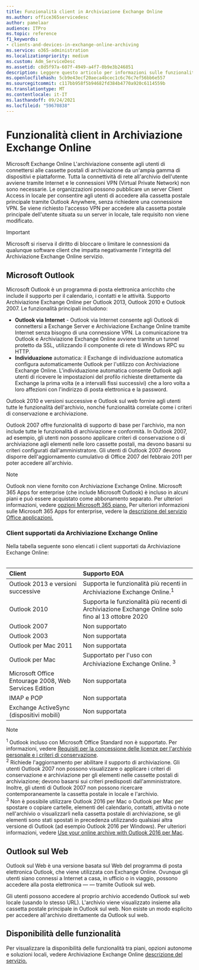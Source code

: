 ```yaml
---
title: Funzionalità client in Archiviazione Exchange Online
ms.author: office365servicedesc
author: pamelaar
audience: ITPro
ms.topic: reference
f1_keywords:
- clients-and-devices-in-exchange-online-archiving
ms.service: o365-administration
ms.localizationpriority: medium
ms.custom: Adm_ServiceDesc
ms.assetid: c8d5f97a-607f-4949-a4f7-0b9e3b246851
description: Leggere questo articolo per informazioni sulle funzionalità client disponibili in Microsoft Exchange Online archiviazione.
ms.openlocfilehash: 5cb9e43ecf20aeca4bcec1c6c76c7ef56bb6e557
ms.sourcegitcommit: c117bb958f5b94682fd384b4770a920c6114559b
ms.translationtype: MT
ms.contentlocale: it-IT
ms.lasthandoff: 09/24/2021
ms.locfileid: "59670838"
---
```

# <a name="client-features-in-exchange-online-archiving"></a>Funzionalità client in Archiviazione Exchange Online

Microsoft Exchange Online L'archiviazione consente agli utenti di connettersi alle cassette postali di archiviazione da un'ampia gamma di dispositivi e piattaforme. Tutta la connettività di rete all'archivio dell'utente avviene tramite Internet e le connessioni VPN (Virtual Private Network) non sono necessarie. Le organizzazioni possono pubblicare un server Client Access in locale per consentire agli utenti di accedere alla cassetta postale principale tramite Outlook Anywhere, senza richiedere una connessione VPN. Se viene richiesto l'accesso VPN per accedere alla cassetta postale principale dell'utente situata su un server in locale, tale requisito non viene modificato.
  
> [!IMPORTANT]
> Microsoft si riserva il diritto di bloccare o limitare le connessioni da qualunque software client che impatta negativamente l'integrità del Archiviazione Exchange Online servizio.
  
## <a name="microsoft-outlook"></a>Microsoft Outlook

Microsoft Outlook è un programma di posta elettronica arricchito che include il supporto per il calendario, i contatti e le attività. Supporto Archiviazione Exchange Online per Outlook 2013, Outlook 2010 e Outlook 2007. Le funzionalità principali includono:
  
- **Outlook via Internet** - Outlook via Internet consente agli Outlook di connettersi a Exchange Server e Archiviazione Exchange Online tramite Internet senza bisogno di una connessione VPN. La comunicazione tra Outlook e Archiviazione Exchange Online avviene tramite un tunnel protetto da SSL, utilizzando il componente di rete di Windows RPC su HTTP.    
- **Individuazione** automatica: il Exchange di individuazione automatica configura automaticamente Outlook per l'utilizzo con Archiviazione Exchange Online. L'individuazione automatica consente Outlook agli utenti di ricevere le impostazioni del profilo richieste direttamente da Exchange la prima volta (e a intervalli fissi successivi) che a loro volta a loro affezioni con l'indirizzo di posta elettronica e la password. 

Outlook 2010 e versioni successive e Outlook sul web fornire agli utenti tutte le funzionalità dell'archivio, nonché funzionalità correlate come i criteri di conservazione e archiviazione.
  
Outlook 2007 offre funzionalità di supporto di base per l'archivio, ma non include tutte le funzionalità di archiviazione e conformità. In Outlook 2007, ad esempio, gli utenti non possono applicare criteri di conservazione o di archiviazione agli elementi nelle loro cassette postali, ma devono basarsi su criteri configurati dall'amministratore. Gli utenti di Outlook 2007 devono disporre dell'aggiornamento cumulativo di Office 2007 del febbraio 2011 per poter accedere all'archivio.
  
> [!NOTE]
> Outlook non viene fornito con Archiviazione Exchange Online. Microsoft 365 Apps for enterprise (che include Microsoft Outlook) è incluso in alcuni piani e può essere acquistato come abbonamento separato. Per ulteriori informazioni, vedere [opzioni Microsoft 365 piano.](../office-365-platform-service-description/office-365-plan-options.md) Per ulteriori informazioni sulle Microsoft 365 Apps for enterprise, vedere la [descrizione del servizio Office applicazioni.](../office-applications-service-description/office-applications-service-description.md) 
  
### <a name="clients-supported-by-exchange-online-archiving"></a>Client supportati da Archiviazione Exchange Online

Nella tabella seguente sono elencati i client supportati da Archiviazione Exchange Online:<br><br>
  
| Client | Supporto EOA |
|:-----|:-----|
|Outlook 2013 e versioni successive  <br/> |Supporta le funzionalità più recenti in Archiviazione Exchange Online.<sup>1</sup> <br/> |
|Outlook 2010  <br/> |Supporta le funzionalità più recenti di Archiviazione Exchange Online solo fino al 13 ottobre 2020|
|Outlook 2007  <br/> |Non supportato |
|Outlook 2003  <br/> |Non supportata  <br/> |
|Outlook per Mac 2011  <br/> |Non supportata  <br/> |
|Outlook per Mac  <br/> |Supportato per l'uso con Archiviazione Exchange Online. <sup>3</sup> <br/> |
|Microsoft Office Entourage 2008, Web Services Edition  <br/> |Non supportata  <br/> |
|IMAP e POP  <br/> |Non supportata  <br/> |
|Exchange ActiveSync (dispositivi mobili)  <br/> |Non supportata  <br/> |
   
> [!NOTE]
> <sup>1</sup> Outlook incluso con Microsoft Office Standard non è supportato. Per informazioni, vedere [Requisiti per la concessione delle licenze per l'archivio personale e i criteri di conservazione](https://support.office.com/article/Outlook-license-requirements-for-Exchange-features-46B6B7C5-C3CA-43E5-8424-1E2807917C99). <br/> 
<sup>2</sup> Richiede l'aggiornamento per abilitare il supporto di archiviazione. Gli utenti Outlook 2007 non possono visualizzare o applicare i criteri di conservazione e archiviazione per gli elementi nelle cassette postali di archiviazione; devono basarsi sui criteri predisposti dall'amministratore. Inoltre, gli utenti di Outlook 2007 non possono ricercare contemporaneamente la cassetta postale in locale e l'archivio. <br/> 
<sup>3</sup> Non è possibile utilizzare Outlook 2016 per Mac o Outlook per Mac per spostare o copiare cartelle, elementi del calendario, contatti, attività o note nell'archivio o visualizzarli nella cassetta postale di archiviazione, se gli elementi sono stati spostati in precedenza utilizzando qualsiasi altra versione di Outlook (ad esempio Outlook 2016 per Windows). Per ulteriori informazioni, vedere [Use your online archive with Outlook 2016 per Mac](https://support.office.com/article/Use-your-online-archive-with-Outlook-2016-for-Mac-45b8439c-2982-4b6b-9097-eed71dbfe238). 

## <a name="outlook-on-the-web"></a>Outlook sul Web

Outlook sul Web è una versione basata sul Web del programma di posta elettronica Outlook, che viene utilizzata con Exchange Online. Ovunque gli utenti siano connessi a Internet a casa, in ufficio o in viaggio, possono accedere alla posta elettronica &mdash; &mdash; tramite Outlook sul web.
  
Gli utenti possono accedere al proprio archivio accedendo Outlook sul web locale (usando lo stesso URL). L'archivio viene visualizzato insieme alla cassetta postale principale in Outlook sul web. Non esiste un modo esplicito per accedere all'archivio direttamente da Outlook sul web.
  
## <a name="feature-availability"></a>Disponibilità delle funzionalità

Per visualizzare la disponibilità delle funzionalità tra piani, opzioni autonome e soluzioni locali, vedere Archiviazione Exchange Online [descrizione del servizio.](exchange-online-archiving-service-description.md)